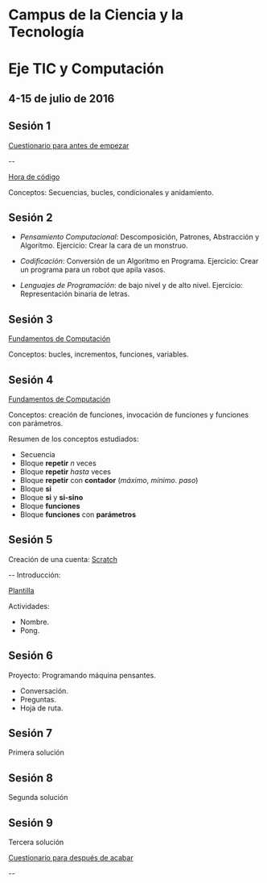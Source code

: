 # Campus de la Ciencia y la Tecnología 
# Eje TIC y Computación 

**4-15 de julio de 2016**
--
## Sesión 1
<a href="http://goo.gl/forms/fpCAgAlIH21mb38x2" target="_blank">Cuestionario para antes de empezar</a>

--

<a href="https://studio.code.org" target="_blank">Hora de código</a>

Conceptos: Secuencias, bucles, condicionales y anidamiento.

## Sesión 2

* *Pensamiento Computacional*: Descomposición, Patrones, Abstracción y Algoritmo.
    Ejercicio: Crear la cara de un monstruo.

* *Codificación*: Conversión de un Algoritmo en Programa. 
    Ejercicio: Crear un programa para un robot que apila vasos.

* *Lenguajes de Programación*: de bajo nivel y de alto nivel.
    Ejercicio: Representación binaria de letras.

## Sesión 3

<a href="http://studio.code.org/sections/ZYSWPT" target="_blank">Fundamentos de Computación</a>

Conceptos: bucles, incrementos, funciones, variables.

## Sesión 4

<a href="http://studio.code.org/sections/ZYSWPT" target="_blank">Fundamentos de Computación</a>

Conceptos: creación de funciones, invocación de funciones y funciones con parámetros.


Resumen de los conceptos estudiados:
* Secuencia
* Bloque **repetir** *n* veces
* Bloque **repetir** *hasta* veces
* Bloque **repetir** con **contador** (*máximo*, *mínimo*. *paso*) 
* Bloque **si** 
* Bloque **si** y **si-sino**
* Bloque **funciones**
* Bloque **funciones** con **parámetros**

## Sesión 5

Creación de una cuenta:
<a href="https://scratch.mit.edu/" target="_blank">Scratch</a>

--
Introducción:

<a href="https://scratch.mit.edu/projects/115371373/" target="_blank">Plantilla</a>

Actividades:

* Nombre.
* Pong.

## Sesión 6

Proyecto: Programando máquina pensantes.

* Conversación.
* Preguntas.
* Hoja de ruta.

## Sesión 7

Primera solución

## Sesión 8 

Segunda solución

## Sesión 9 

Tercera solución

<a href="http://goo.gl/forms/r9ueqeTKVJspsYIm1" target="_blank">Cuestionario para después de acabar</a>

--


